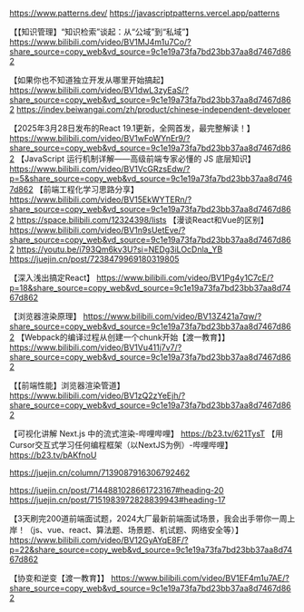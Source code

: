 https://www.patterns.dev/
https://javascriptpatterns.vercel.app/patterns

【【知识管理】“知识检索”谈起：从“公域”到“私域”】 https://www.bilibili.com/video/BV1MJ4m1u7Co/?share_source=copy_web&vd_source=9c1e19a73fa7bd23bb37aa8d7467d862

【如果你也不知道独立开发从哪里开始搞起】 https://www.bilibili.com/video/BV1dwL3zyEaS/?share_source=copy_web&vd_source=9c1e19a73fa7bd23bb37aa8d7467d862
https://indev.beiwangai.com/zh/product/chinese-independent-developer

【2025年3月28日发布的React 19.1更新，全网首发，最完整解读！】 https://www.bilibili.com/video/BV1wFoWYnEr9/?share_source=copy_web&vd_source=9c1e19a73fa7bd23bb37aa8d7467d862
【JavaScript 运行机制详解——高级前端专家必懂的 JS 底层知识】 https://www.bilibili.com/video/BV1VcGRzsEdw/?p=5&share_source=copy_web&vd_source=9c1e19a73fa7bd23bb37aa8d7467d862
【前端工程化学习思路分享】 https://www.bilibili.com/video/BV15EkWYTERn/?share_source=copy_web&vd_source=9c1e19a73fa7bd23bb37aa8d7467d862
https://space.bilibili.com/12324398/lists
【漫谈React和Vue的区别】 https://www.bilibili.com/video/BV1n9sUetEve/?share_source=copy_web&vd_source=9c1e19a73fa7bd23bb37aa8d7467d862
https://youtu.be/i793Qm6kv3U?si=NEDg3iLOcDnla_YB
https://juejin.cn/post/7238479969180319805

【深入浅出搞定React】 https://www.bilibili.com/video/BV1Pg4y1C7cE/?p=18&share_source=copy_web&vd_source=9c1e19a73fa7bd23bb37aa8d7467d862

【浏览器渲染原理】 https://www.bilibili.com/video/BV13Z421a7qw/?share_source=copy_web&vd_source=9c1e19a73fa7bd23bb37aa8d7467d862
【Webpack的编译过程从创建一个chunk开始【渡一教育】】 https://www.bilibili.com/video/BV1Vu411j7v7/?share_source=copy_web&vd_source=9c1e19a73fa7bd23bb37aa8d7467d862

【【前端性能】浏览器渲染管道】 https://www.bilibili.com/video/BV1zQ2zYeEjh/?share_source=copy_web&vd_source=9c1e19a73fa7bd23bb37aa8d7467d862

【可视化讲解 Next.js 中的流式渲染-哔哩哔哩】 https://b23.tv/621TysT
【用Cursor交互式学习任何编程框架（以NextJS为例）-哔哩哔哩】 https://b23.tv/bAKfnoU

https://juejin.cn/column/7139087916306792462

https://juejin.cn/post/7144881028661723167#heading-20
https://juejin.cn/post/7151983972828839943#heading-17

【3天刷完200道前端面试题，2024大厂最新前端面试场景，我会出手带你一周上岸！（js、vue、react、算法题、场景题、机试题、网络安全等）】 https://www.bilibili.com/video/BV12GyAYqE8F/?p=22&share_source=copy_web&vd_source=9c1e19a73fa7bd23bb37aa8d7467d862

【协变和逆变【渡一教育】】 https://www.bilibili.com/video/BV1EF4m1u7AE/?share_source=copy_web&vd_source=9c1e19a73fa7bd23bb37aa8d7467d862

